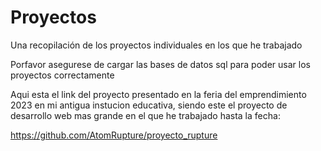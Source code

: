 # Proyectos
Una recopilación de los proyectos individuales en los que he trabajado

Porfavor asegurese de cargar las bases de datos sql para poder usar los proyectos correctamente

Aqui esta el link del proyecto presentado en la feria del emprendimiento 2023 en mi antigua instucion educativa, siendo este el proyecto de desarrollo web mas grande en el que he trabajado hasta la fecha:

https://github.com/AtomRupture/proyecto_rupture

